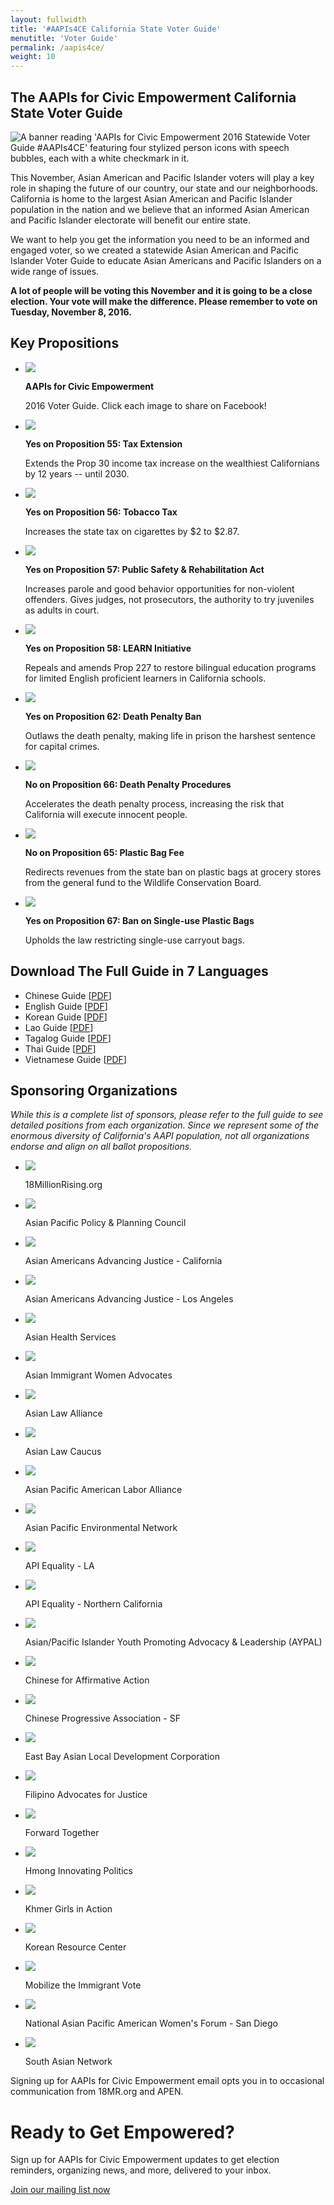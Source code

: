 ```yaml
---
layout: fullwidth
title: '#AAPIs4CE California State Voter Guide'
menutitle: 'Voter Guide'
permalink: /aapis4ce/
weight: 10
---
```


## The AAPIs for Civic Empowerment California State Voter Guide

<div id="google_translate_element"></div><script type="text/javascript">
function googleTranslateElementInit() {
  new google.translate.TranslateElement({pageLanguage: 'en', layout: google.translate.TranslateElement.InlineLayout.SIMPLE, gaTrack: true, gaId: 'UA-34494870-7'}, 'google_translate_element');
}
</script><script type="text/javascript" src="//translate.google.com/translate_a/element.js?cb=googleTranslateElementInit"></script>

<img class="banner" src="../static/images/props/sm-cover.jpg" alt="A banner reading 'AAPIs for Civic Empowerment 2016 Statewide Voter Guide #AAPIs4CE' featuring four stylized person icons with speech bubbles, each with a white checkmark in it.">

This November, Asian American and Pacific Islander voters will play a key role in shaping the future of our country, our state and our neighborhoods. California is home to the largest Asian American and Pacific Islander population in the nation and we believe that an informed Asian American and Pacific Islander electorate will benefit our entire state.

We want to help you get the information you need to be an informed and engaged voter, so we created a statewide Asian American and Pacific Islander Voter Guide to educate Asian Americans and Pacific Islanders on a wide range of issues.

__A lot of people will be voting this November and it is going to be a close election. Your vote will make the difference. Please remember to vote on Tuesday, November 8, 2016.__

## Key Propositions

<ul class="rig" id="props">
	<li><a href="https://www.facebook.com/18MillionRising.org/photos/ms.c.eJw9zMENwEAIA8GOIgzmDP03FgVd~_I7shVfTKpp02uGDCwlrU~_QPHgPULiilaL4Q05DtxQcKF9T4ANgLfKJZu7CJ8rwv8h7A.bps.a.1289407024424201.1073741835.454301294601449/1289408394424064/?type=3&theater"><img src="../static/images/props/fb-ad.jpg"></a>
		<p><b>AAPIs for Civic Empowerment</b></p>
		<p>2016 Voter Guide. Click each image to share on Facebook!</p>
	</li>
	<li><a href="https://www.facebook.com/18MillionRising.org/photos/ms.c.eJw9zMENwEAIA8GOIgzmDP03FgVd~_I7shVfTKpp02uGDCwlrU~_QPHgPULiilaL4Q05DtxQcKF9T4ANgLfKJZu7CJ8rwv8h7A.bps.a.1289407024424201.1073741835.454301294601449/1289408351090735/?type=3&theater"><img src="../static/images/props/prop55.jpg"></a>
		<p><b>Yes on Proposition 55: Tax Extension</b></p> 
		<p>Extends the Prop 30 income tax increase on the wealthiest Californians by 12 years -- until 2030.</p>
	</li>
	<li><a href="https://www.facebook.com/18MillionRising.org/photos/ms.c.eJw9zMENwEAIA8GOIgzmDP03FgVd~_I7shVfTKpp02uGDCwlrU~_QPHgPULiilaL4Q05DtxQcKF9T4ANgLfKJZu7CJ8rwv8h7A.bps.a.1289407024424201.1073741835.454301294601449/1289408347757402/?type=3&theater"><img src="../static/images/props/prop56.jpg"></a>
		<p><b>Yes on Proposition 56: Tobacco Tax</b></p>
		<p>Increases the state tax on cigarettes by $2 to $2.87.</p>
	</li>
	<li><a href="https://www.facebook.com/18MillionRising.org/photos/ms.c.eJw9zMENwEAIA8GOIgzmDP03FgVd~_I7shVfTKpp02uGDCwlrU~_QPHgPULiilaL4Q05DtxQcKF9T4ANgLfKJZu7CJ8rwv8h7A.bps.a.1289407024424201.1073741835.454301294601449/1289408334424070/?type=3&theater"><Img src="../static/images/props/prop57.jpg"></a>
		<p><b>Yes on Proposition 57: Public Safety & Rehabilitation Act</b></p>
		<p>Increases parole and good behavior opportunities for non-violent offenders. Gives judges, not prosecutors, the authority to try juveniles as adults in court.</p>
	</li>
	<li><a href="https://www.facebook.com/18MillionRising.org/photos/ms.c.eJw9zMENwEAIA8GOIgzmDP03FgVd~_I7shVfTKpp02uGDCwlrU~_QPHgPULiilaL4Q05DtxQcKF9T4ANgLfKJZu7CJ8rwv8h7A.bps.a.1289407024424201.1073741835.454301294601449/1289408231090747/?type=3&theater"><img src="../static/images/props/prop58.jpg"></a>
		<p><b>Yes on Proposition 58: LEARN Initiative</b></p>
		<p>Repeals and amends Prop 227 to restore bilingual education programs for limited English proficient learners in California schools.</p>
	</li>
	<li><a href="https://www.facebook.com/18MillionRising.org/photos/ms.c.eJw9zMENwEAIA8GOIgzmDP03FgVd~_I7shVfTKpp02uGDCwlrU~_QPHgPULiilaL4Q05DtxQcKF9T4ANgLfKJZu7CJ8rwv8h7A.bps.a.1289407024424201.1073741835.454301294601449/1289408224424081/?type=3&theater"><img src="../static/images/props/prop62.jpg"></a>
		<p><b>Yes on Proposition 62: Death Penalty Ban</b></p>
		<p>Outlaws the death penalty, making life in prison the harshest sentence for capital crimes.</p>
	</li>
	<li><a href="https://www.facebook.com/18MillionRising.org/photos/ms.c.eJw9zMENwEAIA8GOIgzmDP03FgVd~_I7shVfTKpp02uGDCwlrU~_QPHgPULiilaL4Q05DtxQcKF9T4ANgLfKJZu7CJ8rwv8h7A.bps.a.1289407024424201.1073741835.454301294601449/1289408121090758/?type=3&theater"><img src="../static/images/props/prop66.jpg"></a>
		<p><b>No on Proposition 66: Death Penalty Procedures</b></p>
		<p>Accelerates the death penalty process, increasing the risk that California will execute innocent people.</p>
	</li>
	<li><a href="https://www.facebook.com/18MillionRising.org/photos/ms.c.eJw9zMENwEAIA8GOIgzmDP03FgVd~_I7shVfTKpp02uGDCwlrU~_QPHgPULiilaL4Q05DtxQcKF9T4ANgLfKJZu7CJ8rwv8h7A.bps.a.1289407024424201.1073741835.454301294601449/1289407914424112/?type=3&theater"><img src="../static/images/props/prop65.jpg"></a>
		<p><b>No on Proposition 65: Plastic Bag Fee</b></p>
		<p>Redirects revenues from the state ban on plastic bags at grocery stores from the general fund to the Wildlife Conservation Board.</p>
	</li>
	<li><a href="https://www.facebook.com/18MillionRising.org/photos/ms.c.eJw9zMENwEAIA8GOIgzmDP03FgVd~_I7shVfTKpp02uGDCwlrU~_QPHgPULiilaL4Q05DtxQcKF9T4ANgLfKJZu7CJ8rwv8h7A.bps.a.1289407024424201.1073741835.454301294601449/1289407907757446/?type=3&theater"><img src="../static/images/props/prop67.jpg"></a>
		<p><b>Yes on Proposition 67: Ban on Single-use Plastic Bags</b></p>
		<p>Upholds the law restricting single-use carryout bags.</p>
	</li>
</ul>

## Download The Full Guide in 7 Languages

- Chinese Guide [<a href="../static/pdf/API-VoterGuide-2016_Chinese-8.5x11_v2.pdf">PDF</a>]
- English Guide [<a href="../static/pdf/API-VoterGuide-2016_English-8.5x11_v2.pdf">PDF</a>]
- Korean Guide [<a href="../static/pdf/API-VoterGuide-2016_Korean-8.5x11_v2.pdf">PDF</a>]
- Lao Guide [<a href="../static/pdf/API-VoterGuide-2016_Lao-8.5x11_v2.pdf">PDF</a>]
- Tagalog Guide [<a href="../static/pdf/API-VoterGuide-2016_Tagalog-8.5x11_v2.pdf">PDF</a>]
- Thai Guide [<a href="../static/pdf/API-VoterGuide-2016_Thai-8.5x11_v3_HIGH.pdf">PDF</a>]
- Vietnamese Guide [<a href="../static/pdf/API-VoterGuide-2016_Vietnamese-8.5x11_v2.pdf">PDF</a>]

## Sponsoring Organizations

_While this is a complete list of sponsors, please refer to the full guide to see detailed positions from each organization. Since we represent some of the enormous diversity of California's AAPI population, not all organizations endorse and align on all ballot propositions._

<ul class="rig" id="orgs">
	<li><a href="http://18millionrising.org"><img src="../static/images/orgs/18MR.png"></a>
		<p>18MillionRising.org</p>
	</li>
	<li><a href="http://a3pcon.org"><img src="../static/images/orgs/A3PCON.jpg"></a>
		<p>Asian Pacific Policy & Planning Council</p>
	</li>
	<li><a href="http://advancingjustice.org"><img src="../static/images/orgs/AAAJ-CA.gif"></a>
		<p>Asian Americans Advancing Justice - California</p>
	</li>	
	<li><a href="http://advancingjustice-la.org"><img src="../static/images/orgs/AAAJ-LA.jpg"></a>
		<p>Asian Americans Advancing Justice - Los Angeles</p>
	</li>
	<li><a href="http://asianhealthservices.org"><img src="../static/images/orgs/AHS.jpg"></a>
		<p>Asian Health Services</p>
	</li>
	<li><a href="http://aiwa.org"><img src="../static/images/orgs/AIWA.jpg"></a>
		<p>Asian Immigrant Women Advocates</p>
	</li>
	<li><a href="http://asianlawalliance.org"><img src="../static/images/orgs/ALA.jpg"></a>
		<p>Asian Law Alliance</p>
	</li>
	<li><a href="http://advancingjustice-alc.org"><img src="../static/images/orgs/ALC.jpg"></a>
		<p>Asian Law Caucus</p>
	</li>
	<li><a href="http://apala.org"><img src="../static/images/orgs/APALA.png"></a>
		<p>Asian Pacific American Labor Alliance</p>
	</li>
	<li><a href="http://apen4ej.org"><img src="../static/images/orgs/APEN.jpg"></a>
		<p>Asian Pacific Environmental Network</p>
	</li>
	<li><a href="http://apiequalityla.org"><img src="../static/images/orgs/APIELA.png"></a>
		<p>API Equality - LA</p>
	</li>
	<li><a href="http://apiequalitync.org"><img src="../static/images/orgs/APIENC.png"></a>
		<p>API Equality - Northern California</p>
	</li>
	<li><a href="http://aypal.org"><img src="../static/images/orgs/AYPAL.jpg"></a>
		<p>Asian/Pacific Islander Youth Promoting Advocacy & Leadership (AYPAL)</p>
	</li>
	<li><a href="http://caasf.org"><img src="../static/images/orgs/CAA.jpg"></a>
		<p>Chinese for Affirmative Action</p>
	</li>
	<li><a href="http://cpasf.org"><img src="../static/images/orgs/CPA.png"></a>
		<p>Chinese Progressive Association - SF</p>
	</li>
	<li><a href="http://ebaldc.org"><img src="../static/images/orgs/EBALDC.jpg"></a>
		<p>East Bay Asian Local Development Corporation</p>
	</li>
	<li><a href="http://filipinos4jutsice.org"><img src="../static/images/orgs/FAJ.jpg"></a>
		<p>Filipino Advocates for Justice</p>
	</li>
	<li><a href="http://forwardtogether.org"><img src="../static/images/orgs/FT.jpg"></a>
		<p>Forward Together</p>
	</li>
	<li><a href="http://hipsacramento.com"><img src="../static/images/orgs/HIP.jpg"></a>
		<p>Hmong Innovating Politics</p>
	</li>
	<li><a href="http://kgalb.org"><img src="../static/images/orgs/KGA.png"></a>
		<p>Khmer Girls in Action</p>
	</li>
	<li><a href="http://krcla.org"><img src="../static/images/orgs/KRC.png"></a>
		<p>Korean Resource Center</p>
	</li>
	<li><a href="http://mivcalifornia.org"><img src="../static/images/orgs/MIV.jpg"></a>
		<p>Mobilize the Immigrant Vote</p>
	</li>
	<li><a href="http://napawfsandiego.wordpress.com"><img src="../static/images/orgs/NAPAWF-SD.jpg"></a>
		<p>National Asian Pacific American Women's Forum - San Diego</p>
	</li>
	<li><a href="http://southasiannetwork.org"><img src="../static/images/orgs/SAN.png"></a>
		<p>South Asian Network</p>
	</li>
</ul>

<div id="email-signup" class="mfp-hide mfp-with-anim">
	<link href='https://actionnetwork.org/css/style-embed-whitelabel.css' rel='stylesheet' type='text/css' />
	<script>window.yepnope || document.write('<script src="https://actionnetwork.org/includes/js/yepnope154-min.js"><\/script>');</script>
	<script src='https://actionnetwork.org/widgets/v2/petition/aapis-for-civic-empowerment?format=js&source=widget&style=full'></script>
	<div id='can-petition-area-aapis-for-civic-empowerment' style='width: 100%'><!-- this div is the target for our HTML insertion --></div>
	<span>Signing up for AAPIs for Civic Empowerment email opts you in to occasional communication from 18MR.org and APEN.</span>
</div>

<div id="pop" class="mfp-hide mfp-with-anim">
	<div id="signupbox">
		<h1>Ready to Get Empowered?</h1>
		<p>Sign up for AAPIs for Civic Empowerment updates to get election reminders, organizing news, and more, delivered to your inbox.</p>
		<a href="#email-signup" class="email-signup" data-effect="mfp-zoom-in">Join our mailing list now</a>
	</div>
</div>